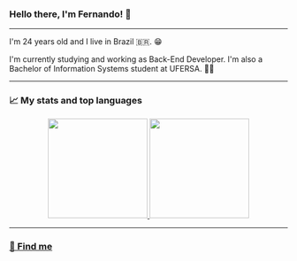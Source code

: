 ### Hello there, I'm Fernando! 👋

----

I'm 24 years old and I live in Brazil :brazil:. 😁

I'm currently studying and working as Back-End Developer. I'm also a Bachelor of Information Systems student at UFERSA. 👨‍🎓

----

### 📈 My stats and top languages

<div align="center">
  <a href="https://github.com/fernando427">
  <img height="180em" src="https://github-readme-stats.vercel.app/api?username=fernando427&show_icons=true&theme=algolia"/>
  <img height="180em" src="https://github-readme-stats.vercel.app/api/top-langs/?username=fernando427&layout=compact&langs_count=8&theme=algolia"/>
</div>

----

### 🔎 Find me
